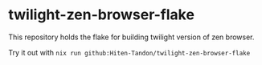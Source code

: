 # twilight-zen-browser-flake
This repository holds the flake for building twilight version of zen browser.

Try it out with 
`nix run github:Hiten-Tandon/twilight-zen-browser-flake`

